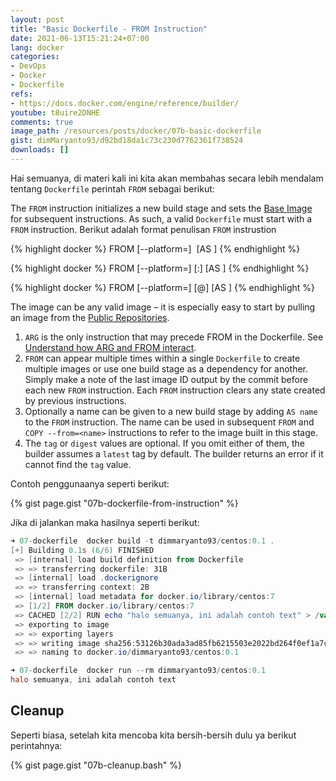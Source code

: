 ```yaml
---
layout: post
title: "Basic Dockerfile - FROM Instruction"
date: 2021-06-13T15:21:24+07:00
lang: docker
categories:
- DevOps
- Docker
- Dockerfile
refs: 
- https://docs.docker.com/engine/reference/builder/
youtube: t8uire2DNHE
comments: true
image_path: /resources/posts/docker/07b-basic-dockerfile
gist: dimMaryanto93/d92bd18da1c73c230d7762361f738524
downloads: []
---
```


Hai semuanya, di materi kali ini kita akan membahas secara lebih mendalam tentang `Dockerfile` perintah `FROM` sebagai berikut:

The `FROM` instruction initializes a new build stage and sets the [Base Image](https://docs.docker.com/glossary/#base_image) for subsequent instructions. As such, a valid `Dockerfile` must start with a `FROM` instruction. Berikut adalah format penulisan `FROM` instrustion

{% highlight docker %}
FROM [--platform=<platform>] <image> [AS <name>]
{% endhighlight %}

{% highlight docker %}
FROM [--platform=<platform>] <image>[:<tag>] [AS <name>]
{% endhighlight %}

{% highlight docker %}
FROM [--platform=<platform>] <image>[@<digest>] [AS <name>]
{% endhighlight %}

The image can be any valid image – it is especially easy to start by pulling an image from the [Public Repositories](https://docs.docker.com/docker-hub/repos/).

1. `ARG` is the only instruction that may precede FROM in the Dockerfile. See [Understand how ARG and FROM interact](https://docs.docker.com/engine/reference/builder/#understand-how-arg-and-from-interact).
2. `FROM` can appear multiple times within a single `Dockerfile` to create multiple images or use one build stage as a dependency for another. Simply make a note of the last image ID output by the commit before each new `FROM` instruction. Each `FROM` instruction clears any state created by previous instructions.
3. Optionally a name can be given to a new build stage by adding `AS name` to the `FROM` instruction. The name can be used in subsequent `FROM` and `COPY --from=<name>` instructions to refer to the image built in this stage.
4. The `tag` or `digest` values are optional. If you omit either of them, the builder assumes a `latest` tag by default. The builder returns an error if it cannot find the `tag` value.

Contoh penggunaanya seperti berikut:

{% gist page.gist "07b-dockerfile-from-instruction" %}

Jika di jalankan maka hasilnya seperti berikut:

```powershell
➜ 07-dockerfile  docker build -t dimmaryanto93/centos:0.1 .
[+] Building 0.1s (6/6) FINISHED
 => [internal] load build definition from Dockerfile                                          0.0s 
 => => transferring dockerfile: 31B                                                           0.0s 
 => [internal] load .dockerignore                                                             0.0s 
 => => transferring context: 2B                                                               0.0s 
 => [internal] load metadata for docker.io/library/centos:7                                   0.0s 
 => [1/2] FROM docker.io/library/centos:7                                                     0.0s 
 => CACHED [2/2] RUN echo "halo semuanya, ini adalah contoh text" > /var/halo.txt             0.0s 
 => exporting to image                                                                        0.0s 
 => => exporting layers                                                                       0.0s 
 => => writing image sha256:53126b30ada3ad85fb6215503e2022bd264f0ef1a7ceac213a6e08e19afdf191  0.0s 
 => => naming to docker.io/dimmaryanto93/centos:0.1

➜ 07-dockerfile  docker run --rm dimmaryanto93/centos:0.1
halo semuanya, ini adalah contoh text
```

## Cleanup

Seperti biasa, setelah kita mencoba kita bersih-bersih dulu ya berikut perintahnya:

{% gist page.gist "07b-cleanup.bash" %}
